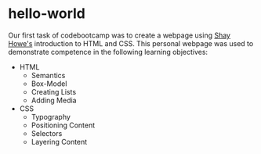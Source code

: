 # hello-world
Our first task of codebootcamp was to create a webpage using [Shay Howe's](https://learn.shayhowe.com/) introduction to HTML and CSS.
This personal webpage was used to demonstrate competence in the following learning objectives:
- HTML
  - Semantics
  - Box-Model
  - Creating Lists
  - Adding Media
- CSS
  - Typography
  - Positioning Content
  - Selectors
  - Layering Content


